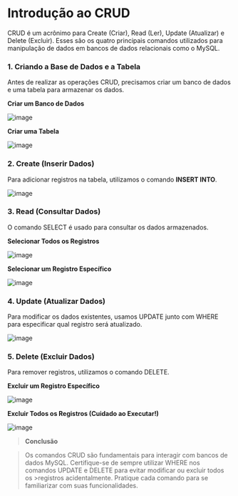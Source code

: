# Introdução ao CRUD

CRUD é um acrônimo para Create (Criar), Read (Ler), Update (Atualizar) e Delete (Excluir). Esses são os quatro principais comandos utilizados para manipulação de dados em bancos de dados relacionais como o MySQL.

### 1. Criando a Base de Dados e a Tabela

Antes de realizar as operações CRUD, precisamos criar um banco de dados e uma tabela para armazenar os dados.

**Criar um Banco de Dados**

![image](https://github.com/user-attachments/assets/ac6befe5-fdf8-4530-99b5-70079d973000)

**Criar uma Tabela**

![image](https://github.com/user-attachments/assets/aee120c8-2560-475f-bfc4-f7c9c44fcccd)

### 2. **Create (Inserir Dados)**
   
Para adicionar registros na tabela, utilizamos o comando **INSERT INTO**.

![image](https://github.com/user-attachments/assets/f64885c1-3f4a-44e1-9c15-0109b13a2b4a)

### 3. **Read (Consultar Dados)**

O comando SELECT é usado para consultar os dados armazenados.

**Selecionar Todos os Registros**

![image](https://github.com/user-attachments/assets/681cf133-dcd9-4dd4-85b1-a8210282432b)


**Selecionar um Registro Específico**

![image](https://github.com/user-attachments/assets/29725c4b-158e-46e5-af53-07383114fdba)

### 4. **Update (Atualizar Dados)**

Para modificar os dados existentes, usamos UPDATE junto com WHERE para especificar qual registro será atualizado.

![image](https://github.com/user-attachments/assets/670c4372-a6bc-412c-a7b0-bd248cfd5065)


### 5. **Delete (Excluir Dados)**

Para remover registros, utilizamos o comando DELETE.

**Excluir um Registro Específico**

![image](https://github.com/user-attachments/assets/a99d942c-20b3-4762-a847-c243b434945b)

**Excluir Todos os Registros (Cuidado ao Executar!)**

![image](https://github.com/user-attachments/assets/8843d3e0-71f5-4912-9023-2ee6390bae7a)


> **Conclusão**

>Os comandos CRUD são fundamentais para interagir com bancos de dados MySQL. Certifique-se de sempre utilizar WHERE nos comandos UPDATE e DELETE para evitar modificar ou excluir todos os >registros acidentalmente. Pratique cada comando para se familiarizar com suas funcionalidades. 





